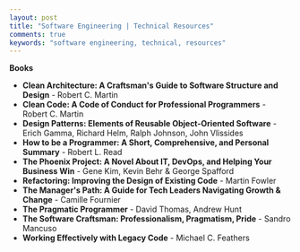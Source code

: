 ```yaml
---
layout: post
title: "Software Engineering | Technical Resources"
comments: true
keywords: "software engineering, technical, resources"
---
```


__Books__

- __Clean Architecture: A Craftsman's Guide to Software Structure and Design__ - Robert C. Martin
- __Clean Code: A Code of Conduct for Professional Programmers__ - Robert C. Martin
- __Design Patterns: Elements of Reusable Object-Oriented Software__ - Erich Gamma, Richard Helm, Ralph Johnson, John Vlissides
- __How to be a Programmer: A Short, Comprehensive, and Personal Summary__ - Robert L. Read
- __The Phoenix Project: A Novel About IT, DevOps, and Helping Your Business Win__ - Gene Kim, Kevin Behr & George Spafford
- __Refactoring: Improving the Design of Existing Code__ - Martin Fowler
- __The Manager's Path: A Guide for Tech Leaders Navigating Growth & Change__ - Camille Fournier
- __The Pragmatic Programmer__ - David Thomas, Andrew Hunt
- __The Software Craftsman: Professionalism, Pragmatism, Pride__ - Sandro Mancuso
- __Working Effectively with Legacy Code__ - Michael C. Feathers
